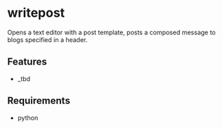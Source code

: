 # writepost

  Opens a text editor with a post template, posts a composed message to blogs specified in a header.

## Features

* _tbd

## Requirements

* python
